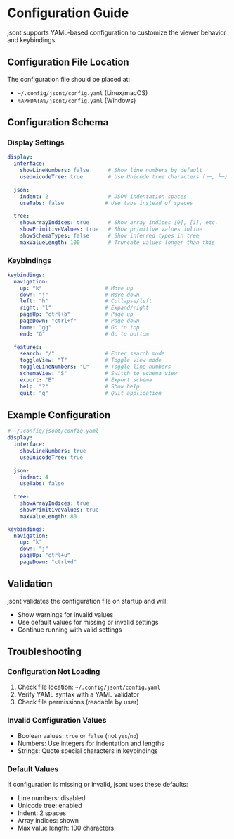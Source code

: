 # Configuration Guide

jsont supports YAML-based configuration to customize the viewer behavior and keybindings.

## Configuration File Location

The configuration file should be placed at:
- `~/.config/jsont/config.yaml` (Linux/macOS)
- `%APPDATA%/jsont/config.yaml` (Windows)

## Configuration Schema

### Display Settings

```yaml
display:
  interface:
    showLineNumbers: false      # Show line numbers by default
    useUnicodeTree: true        # Use Unicode tree characters (├─, └─)
  
  json:
    indent: 2                   # JSON indentation spaces
    useTabs: false             # Use tabs instead of spaces
  
  tree:
    showArrayIndices: true      # Show array indices [0], [1], etc.
    showPrimitiveValues: true   # Show primitive values inline
    showSchemaTypes: false      # Show inferred types in tree
    maxValueLength: 100         # Truncate values longer than this
```

### Keybindings

```yaml
keybindings:
  navigation:
    up: "k"                    # Move up
    down: "j"                  # Move down
    left: "h"                  # Collapse/left
    right: "l"                 # Expand/right
    pageUp: "ctrl+b"           # Page up
    pageDown: "ctrl+f"         # Page down
    home: "gg"                 # Go to top
    end: "G"                   # Go to bottom
  
  features:
    search: "/"                # Enter search mode
    toggleView: "T"            # Toggle view mode
    toggleLineNumbers: "L"     # Toggle line numbers
    schemaView: "S"            # Switch to schema view
    export: "E"                # Export schema
    help: "?"                  # Show help
    quit: "q"                  # Quit application
```

## Example Configuration

```yaml
# ~/.config/jsont/config.yaml
display:
  interface:
    showLineNumbers: true
    useUnicodeTree: true
  
  json:
    indent: 4
    useTabs: false
  
  tree:
    showArrayIndices: true
    showPrimitiveValues: true
    maxValueLength: 80

keybindings:
  navigation:
    up: "k"
    down: "j"
    pageUp: "ctrl+u"
    pageDown: "ctrl+d"
```

## Validation

jsont validates the configuration file on startup and will:
- Show warnings for invalid values
- Use default values for missing or invalid settings
- Continue running with valid settings

## Troubleshooting

### Configuration Not Loading
1. Check file location: `~/.config/jsont/config.yaml`
2. Verify YAML syntax with a YAML validator
3. Check file permissions (readable by user)

### Invalid Configuration Values
- Boolean values: `true` or `false` (not `yes`/`no`)
- Numbers: Use integers for indentation and lengths
- Strings: Quote special characters in keybindings

### Default Values
If configuration is missing or invalid, jsont uses these defaults:
- Line numbers: disabled
- Unicode tree: enabled
- Indent: 2 spaces
- Array indices: shown
- Max value length: 100 characters